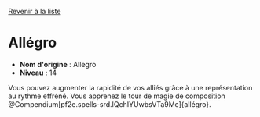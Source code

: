 [Revenir à la liste](list.md)

# Allégro

 * **Nom d'origine** : Allegro
 * **Niveau** : 14


Vous pouvez augmenter la rapidité de vos alliés grâce à une représentation au rythme effréné. Vous apprenez le tour de magie de composition @Compendium[pf2e.spells-srd.IQchIYUwbsVTa9Mc]{allégro}.